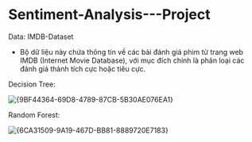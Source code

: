 # Sentiment-Analysis---Project
Data: IMDB-Dataset
- Bộ dữ liệu này chứa thông tin về các bài đánh giá phim từ trang web IMDB (Internet Movie Database), với mục đích chính là phân loại các đánh giá thành tích cực hoặc tiêu cực.
  
Decision Tree:

![{9BF44364-69D8-4789-87CB-5B30AE076EA1}](https://github.com/user-attachments/assets/b010fdbe-7388-4c9f-98bf-c36c657b3583)

Random Forest: 

![{6CA31509-9A19-467D-BB81-8889720E7183}](https://github.com/user-attachments/assets/7d089fca-269c-4099-b8ca-19605a9c3b0b)

